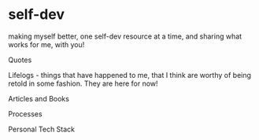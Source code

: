 # self-dev
making myself better, one self-dev resource at a time, and sharing what works for me, with you!

Quotes

Lifelogs - things that have happened to me, that I think are worthy of being retold in some fashion. They are here for now!

Articles and Books

Processes

Personal Tech Stack 



